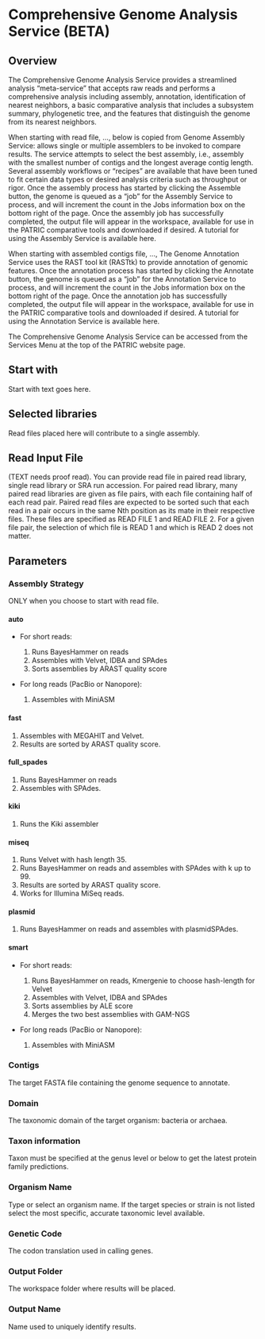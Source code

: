 # Comprehensive Genome Analysis Service (BETA)

## Overview

The Comprehensive Genome Analysis Service provides a streamlined analysis “meta-service” that accepts raw reads and performs a comprehensive analysis including assembly, annotation, identification of nearest neighbors, a basic comparative analysis that includes a subsystem summary, phylogenetic tree, and the features that distinguish the genome from its nearest neighbors.

When starting with read file, ..., below is copied from Genome Assembly Service: allows single or multiple assemblers to be invoked to compare results. The service attempts to select the best assembly, i.e., assembly with the smallest number of contigs and the longest average contig length. Several assembly workflows or “recipes” are available that have been tuned to fit certain data types or desired analysis criteria such as throughput or rigor. Once the assembly process has started by clicking the Assemble button, the genome is queued as a “job” for the Assembly Service to process, and will increment the count in the Jobs information box on the bottom right of the page. Once the assembly job has successfully completed, the output file will appear in the workspace, available for use in the PATRIC comparative tools and downloaded if desired. A tutorial for using the Assembly Service is available here.

When starting with assembled contigs file, ..., The Genome Annotation Service uses the RAST tool kit (RASTtk) to provide annotation of genomic features. Once the annotation process has started by clicking the Annotate button, the genome is queued as a “job” for the Annotation Service to process, and will increment the count in the Jobs information box on the bottom right of the page. Once the annotation job has successfully completed, the output file will appear in the workspace, available for use in the PATRIC comparative tools and downloaded if desired. A tutorial for using the Annotation Service is available here.

The Comprehensive Genome Analysis Service can be accessed from the Services Menu at the top of the PATRIC website page.

## Start with
Start with text goes here.

## Selected libraries
Read files placed here will contribute to a single assembly.

## Read Input File
(TEXT needs proof read). You can provide read file in paired read library, single read library or SRA run accession. For paired read library, many paired read libraries are given as file pairs, with each file containing half of each read pair. Paired read files are expected to be sorted such that each read in a pair occurs in the same Nth position as its mate in their respective files. These files are specified as READ FILE 1 and READ FILE 2. For a given file pair, the selection of which file is READ 1 and which is READ 2 does not matter.

## Parameters

### Assembly Strategy
ONLY when you choose to start with read file.

#### auto
  * For short reads:
    1. Runs BayesHammer on reads
    2. Assembles with Velvet, IDBA and SPAdes
    3. Sorts assemblies by ARAST quality score

  * For long reads (PacBio or Nanopore):
    1. Assembles with MiniASM

#### fast
  1. Assembles with MEGAHIT and Velvet.
  2. Results are sorted by ARAST quality score.

#### full_spades
1. Runs BayesHammer on reads
2. Assembles with SPAdes.

#### kiki
1. Runs the Kiki assembler

#### miseq
1. Runs Velvet with hash length 35.
2. Runs BayesHammer on reads and assembles with SPAdes with k up to 99.
3. Results are sorted by ARAST quality score.
4. Works for Illumina MiSeq reads.

#### plasmid
1. Runs BayesHammer on reads and assembles with plasmidSPAdes.

#### smart
- For short reads:
  1. Runs BayesHammer on reads, Kmergenie to choose hash-length for Velvet
  2. Assembles with Velvet, IDBA and SPAdes
  3. Sorts assemblies by ALE score
  4. Merges the two best assemblies with GAM-NGS

- For long reads (PacBio or Nanopore):
  1. Assembles with MiniASM

### Contigs
The target FASTA file containing the genome sequence to annotate.

### Domain
The taxonomic domain of the target organism: bacteria or archaea.

### Taxon information
Taxon must be specified at the genus level or below to get the latest
protein family predictions.

### Organism Name
Type or select an organism name. If the target species or strain is not listed
select the most specific, accurate taxonomic level available.

### Genetic Code
The codon translation used in calling genes.

### Output Folder
The workspace folder where results will be placed.

### Output Name
Name used to uniquely identify results.
